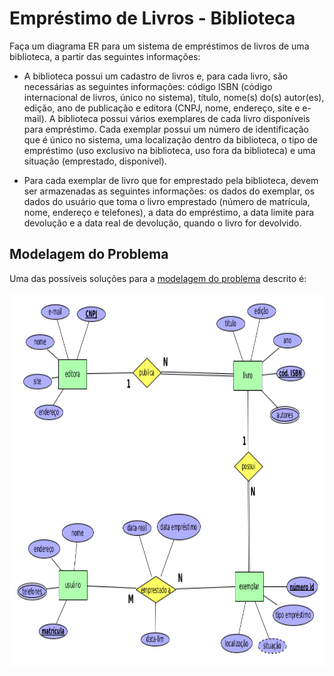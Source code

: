 # Empréstimo de Livros - Biblioteca

Faça um diagrama ER para um sistema de empréstimos de livros de uma biblioteca, a partir das seguintes informações:

* A biblioteca possui um cadastro de livros e, para cada livro, são necessárias as seguintes informações: código ISBN (código internacional de livros, único no sistema), título, nome(s) do(s) autor(es), edição, ano de publicação e editora (CNPJ, nome, endereço, site e e-mail). A biblioteca possui vários exemplares de cada livro disponíveis para empréstimo. Cada exemplar possui um número de identificação  que é único no sistema, uma localização dentro da biblioteca, o tipo de empréstimo (uso exclusivo na biblioteca, uso fora da biblioteca) e uma situação (emprestado, disponível).

* Para cada exemplar de livro que for emprestado pela biblioteca, devem ser armazenadas as seguintes informações: os dados do exemplar, os dados do usuário que toma o livro emprestado (número de matrícula, nome, endereço e telefones), a data do empréstimo, a data limite para devolução e a data real de devolução, quando o livro for devolvido.

## Modelagem do Problema

Uma das possíveis soluções para a [modelagem do problema](biblioteca.xml) descrito é:

<p align="center">
    <img src="./biblioteca.png" width="900px" height="600px">
</p>